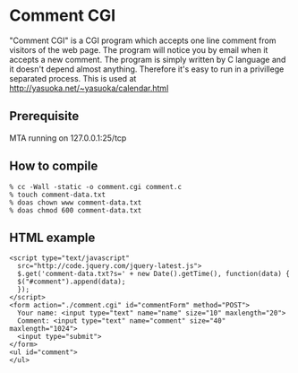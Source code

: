 Comment CGI
===========

"Comment CGI" is a CGI program which accepts one line comment from
visitors of the web page.  The program will notice you by email when it
accepts a new comment.  The program is simply written by C language
and it doesn't depend almost anything.  Therefore it's easy to run in
a privillege separated process.  This is used at
http://yasuoka.net/~yasuoka/calendar.html


Prerequisite
------------

MTA running on 127.0.0.1:25/tcp

How to compile
--------------

    % cc -Wall -static -o comment.cgi comment.c
    % touch comment-data.txt
    % doas chown www comment-data.txt
    % doas chmod 600 comment-data.txt

HTML example
------------

    <script type="text/javascript"
      src="http://code.jquery.com/jquery-latest.js">
      $.get('comment-data.txt?s=' + new Date().getTime(), function(data) {
	  $("#comment").append(data);
      });
    </script>
    <form action="./comment.cgi" id="commentForm" method="POST">
      Your name: <input type="text" name="name" size="10" maxlength="20">
      Comment: <input type="text" name="comment" size="40" maxlength="1024">
      <input type="submit">
    </form>
    <ul id="comment">
    </ul>
